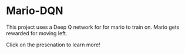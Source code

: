 # Mario-DQN
This project uses a Deep Q network for for mario to train on. Mario gets rewarded for moving left.

Click on the presenation to learn more!
